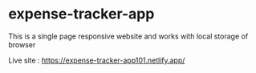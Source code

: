 # expense-tracker-app
This is a single page responsive website and works with local storage of browser

Live site : https://expense-tracker-app101.netlify.app/
